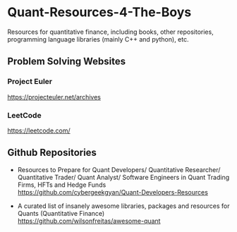# Quant-Resources-4-The-Boys
Resources for quantitative finance, including books, other repositories, programming language libraries (mainly C++ and python), etc.

## Problem Solving Websites
### Project Euler
https://projecteuler.net/archives

### LeetCode
https://leetcode.com/

## Github Repositories
- Resources to Prepare for Quant Developers/ Quantitative Researcher/ Quantitative Trader/ Quant Analyst/ Software Engineers in Quant Trading Firms, HFTs and Hedge Funds 
https://github.com/cybergeekgyan/Quant-Developers-Resources

- A curated list of insanely awesome libraries, packages and resources for Quants (Quantitative Finance) 
https://github.com/wilsonfreitas/awesome-quant
